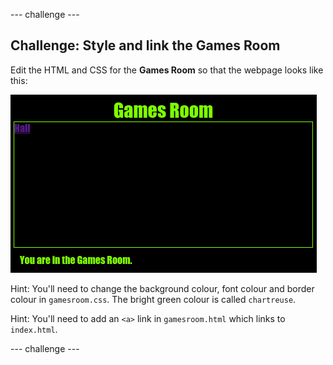 \--- challenge \---

## Challenge: Style and link the Games Room

Edit the HTML and CSS for the **Games Room** so that the webpage looks like this:

![スクリーンショット](images/rooms-games-challenge.png)

Hint: You'll need to change the background colour, font colour and border colour in `gamesroom.css`. The bright green colour is called `chartreuse`.

Hint: You'll need to add an `<a>` link in `gamesroom.html` which links to `index.html`.

\--- challenge \---